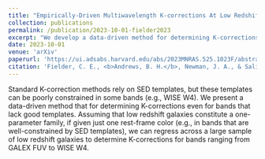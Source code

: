 ```yaml
---
title: "Empirically-Driven Multiwavelength K-corrections At Low Redshift"
collection: publications
permalink: /publication/2023-10-01-fielder2023
excerpt: "We develop a data-driven method for determining K-corrections for low redshift galaxies."
date: 2023-10-01
venue: 'arXiv'
paperurl: 'https://ui.adsabs.harvard.edu/abs/2023MNRAS.525.1023F/abstract'
citation: 'Fielder, C. E., <b>Andrews, B. H.</b>, Newman, J. A., & Salim, S. 2023, MNRAS, 525, 1023.'
---
```

Standard K-correction methods rely on SED templates, but these templates can be poorly constrained in some bands (e.g., WISE W4).  We present a data-driven method that for determining K-corrections even for bands that lack good templates.  Assuming that low redshift galaxies constitute a one-parameter family, if given just one rest-frame color (e.g., in bands that are well-constrained by SED templates), we can regress across a large sample of low redshift galaxies to determine K-corrections for bands ranging from GALEX FUV to WISE W4.
